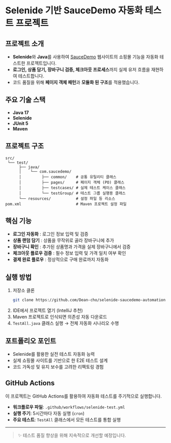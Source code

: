 # Selenide 기반 SauceDemo 자동화 테스트 프로젝트

## 프로젝트 소개
- **Selenide**와 **Java**를 사용하여 [SauceDemo](https://www.saucedemo.com/) 웹사이트의 쇼핑몰 기능을 자동화 테스트한 프로젝트입니다.
- **로그인, 상품 담기, 장바구니 검증, 체크아웃 프로세스**까지 실제 유저 흐름을 재현하여 테스트합니다.
- 코드 품질을 위해 **페이지 객체 패턴**과 **모듈화 된 구조**를 적용했습니다.

## 주요 기술 스택
- **Java 17**
- **Selenide**
- **JUnit 5**
- **Maven**

## 프로젝트 구조
```
src/
 └── test/
      ├── java/
      │    └── com.saucedemo/
      │         ├── common/    # 공통 유틸리티 클래스
      │         ├── pages/     # 페이지 객체 (PO) 클래스
      │         ├── testcases/ # 실제 테스트 케이스 클래스
      │         └── testGroup/ # 테스트 그룹 실행용 클래스
      └── resources/           # 설정 파일 등 리소스
pom.xml                        # Maven 프로젝트 설정 파일
```

## 핵심 기능
- **로그인 자동화** : 로그인 정보 입력 및 검증
- **상품 랜덤 담기** : 상품을 무작위로 골라 장바구니에 추가
- **장바구니 확인** : 추가된 상품명과 가격을 실제 장바구니에서 검증
- **체크아웃 플로우 검증** : 필수 정보 입력 및 가격 일치 여부 확인
- **결제 완료 플로우** : 정상적으로 구매 완료까지 자동화

## 실행 방법
1. 저장소 클론
    ```bash
    git clone https://github.com/Dean-cho/selenide-saucedemo-automation.git
    ```
2. IDE에서 프로젝트 열기 (IntelliJ 추천)
3. Maven 프로젝트로 인식되면 의존성 자동 다운로드
4. `TestAll.java` 클래스 실행 → 전체 자동화 시나리오 수행

## 포트폴리오 포인트
- Selenide를 활용한 실전 테스트 자동화 능력
- 실제 쇼핑몰 사이트를 기반으로 한 E2E 테스트 설계
- 코드 가독성 및 유지 보수를 고려한 리팩토링 경험

## GitHub Actions
이 프로젝트는 GitHub Actions를 활용하여 자동화 테스트를 주기적으로 실행합니다.
- **워크플로우 파일**: `.github/workflows/selenide-test.yml`
- **실행 주기**: 5시간마다 자동 실행 (`cron`)
- **주요 테스트**: `TestAll` 클래스에서 모든 테스트를 통합 실행

---

> ✨ 테스트 품질 향상을 위해 지속적으로 개선할 예정입니다.